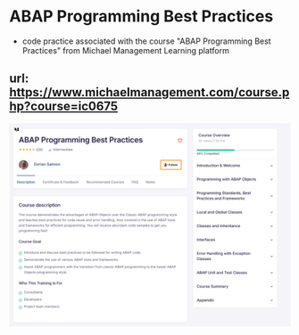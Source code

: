# ABAP Programming Best Practices
* code practice associated with the course "ABAP Programming Best Practices" from Michael Management Learning platform  
  
## url: https://www.michaelmanagement.com/course.php?course=ic0675
![course description](20240927_100242_N4C.png)
